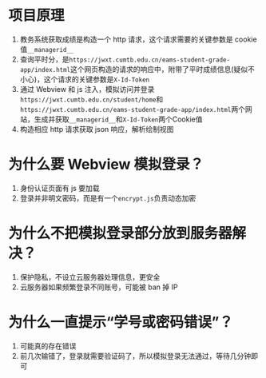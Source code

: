 # 项目原理
1. 教务系统获取成绩是构造一个 http 请求，这个请求需要的关键参数是 cookie 值`__managerid__`
2. 查询平时分，是`https://jwxt.cumtb.edu.cn/eams-student-grade-app/index.html`这个网页构造的请求的响应中，附带了平时成绩信息(疑似不小心)，这个请求的关键参数是`X-Id-Token`
3. 通过 Webview 和 js 注入，模拟访问并登录`https://jwxt.cumtb.edu.cn/student/home`和`https://jwxt.cumtb.edu.cn/eams-student-grade-app/index.html`两个网站，生成并获取`__managerid__`和`X-Id-Token`两个Cookie值
4. 构造相应 http 请求获取 json 响应，解析绘制视图
# 为什么要 Webview 模拟登录？
1. 身份认证页面有 js 要加载
2. 登录并非明文密码，而是有一个`encrypt.js`负责动态加密
# 为什么不把模拟登录部分放到服务器解决？
1. 保护隐私，不设立云服务器处理信息，更安全
2. 云服务器如果频繁登录不同账号，可能被 ban 掉 IP
# 为什么一直提示“学号或密码错误”？
1. 可能真的存在错误
2. 前几次输错了，登录就需要验证码了，所以模拟登录无法通过，等待几分钟即可
